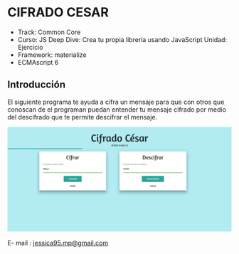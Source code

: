 # **CIFRADO CESAR**

* Track: Common Core
* Curso: JS Deep Dive: Crea tu propia librería usando JavaScript
Unidad: Ejercicio
* Framework: materialize
* ECMAscript 6

## Introducción
El siguiente programa te ayuda a cifra un mensaje para que con otros que conoscan de el programan puedan entender tu mensaje cifrado por medio del descifrado que te permite descifrar el mensaje.

![Sin titulo](assets/docs/screen-capture.png)

E- mail : <jessica95.mp@gmail.com>
